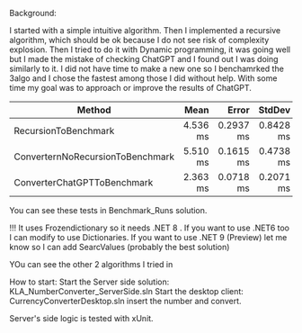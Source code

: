 Background:

I started with a simple intuitive algorithm.
Then I implemented a recursive algorithm, which should be ok because I do not see risk of complexity explosion.
Then I tried to do it with Dynamic programming, it was going well but I made the mistake of checking ChatGPT and I found out I was doing similarly to it.
I did not have time to make a new one so I benchamrked the 3algo and I chose the fastest among those I did without help.
With some time my goal was to approach or improve the results of ChatGPT.


| Method                           | Mean     | Error     | StdDev    |
|--------------------------------- |---------:|----------:|----------:|
| RecursionToBenchmark             | 4.536 ms | 0.2937 ms | 0.8428 ms |
| ConverternNoRecursionToBenchmark | 5.510 ms | 0.1615 ms | 0.4738 ms |
| ConverterChatGPTToBenchmark      | 2.363 ms | 0.0718 ms | 0.2071 ms |

You can see these tests in Benchmark_Runs solution.

!!!
It uses Frozendictionary so it needs .NET 8  .
If you want to use .NET6 too I can modify to use Dictionaries.
If you want to use .NET 9 (Preview) let me know so I can add SearcValues<T> (probably the best solution)

YOu can see the other 2 algorithms I tried in 

How to start:
Start the Server side solution: KLA_NumberConverter_ServerSide.sln
Start the desktop client: CurrencyConverterDesktop.sln
insert the number and convert.

Server's side logic is tested with xUnit.

